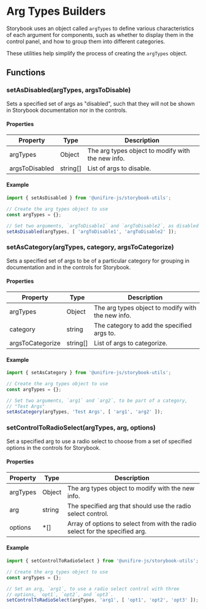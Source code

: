 # Arg Types Builders

Storybook uses an object called `argTypes` to define various characteristics of each argument for components, such as whether to display them in the control panel, and how to group them into different categories.

These utilities help simplify the process of creating the `argTypes` object.

## Functions

### setAsDisabled(argTypes, argsToDisable)

Sets a specified set of args as "disabled", such that they will not be shown in Storybook documentation nor in the controls.

#### Properties

| Property | Type | Description |
| --- | --- | --- |
| argTypes | Object | The arg types object to modify with the new info. |
| argsToDisabled | string[] | List of args to disable. |

#### Example

```js
import { setAsDisabled } from '@unifire-js/storybook-utils';

// Create the arg types object to use
const argTypes = {};

// Set two arguments, `argToDisable1` and `argToDisable2`, as disabled
setAsDisabled(argTypes, [ 'argToDisable1', 'argToDisable2' ]);
```

### setAsCategory(argTypes, category, argsToCategorize)

Sets a specified set of args to be of a particular category for grouping in documentation and in the controls for Storybook.

#### Properties

| Property | Type | Description |
| --- | --- | --- |
| argTypes | Object | The arg types object to modify with the new info. |
| category | string | The category to add the specified args to. |
| argsToCategorize | string[] | List of args to categorize. |

#### Example

```js
import { setAsCategory } from '@unifire-js/storybook-utils';

// Create the arg types object to use
const argTypes = {};

// Set two arguments, `arg1` and `arg2`, to be part of a category,
// "Test Args"
setAsCategory(argTypes, 'Test Args', [ 'arg1', 'arg2' ]);
```

### setControlToRadioSelect(argTypes, arg, options)

Set a specified arg to use a radio select to choose from a set of specified options in the controls for Storybook.

#### Properties

| Property | Type | Description |
| --- | --- | --- |
| argTypes | Object | The arg types object to modify with the new info. |
| arg | string | The specified arg that should use the radio select control. |
| options | *[] | Array of options to select from with the radio select for the specified arg. |

#### Example

```js
import { setControlToRadioSelect } from '@unifire-js/storybook-utils';

// Create the arg types object to use
const argTypes = {};

// Set an arg, `arg1`, to use a radio select control with three
// options, `opt1`, `opt2`, and `opt3`.
setControlToRadioSelect(argTypes, 'arg1', [ 'opt1', 'opt2', 'opt3' ]);
```